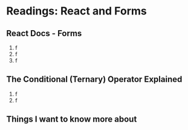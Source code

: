 # Readings: React and Forms

## React Docs - Forms
  1. f
  2. f
  3. f

## The Conditional (Ternary) Operator Explained
  1. f
  2. f

## Things I want to know more about

